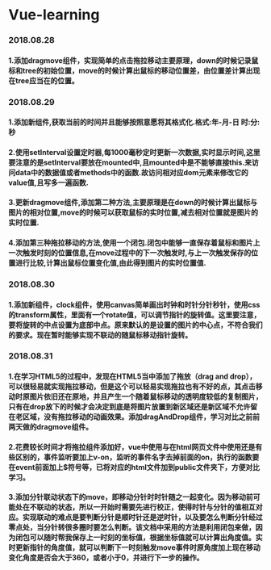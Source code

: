 # Vue-learning

### 2018.08.28
#### 1.添加dragmove组件，实现简单的点击拖拉移动主要原理，down的时候记录鼠标和tree的初始位置，move的时候计算出鼠标的移动位置差，由位置差计算出现在tree应当在的位置。

### 2018.08.29
#### 1.添加新组件,获取当前的时间并且能够按照意愿将其格式化.格式:年-月-日 时:分:秒
#### 2.使用setInterval设置定时器,每1000毫秒定时更新一次数据,实时显示时间,这里要注意的是setInterval要放在mounted中,且mounted中是不能够直接this.来访问data中的数据值或者methods中的函数.故访问相对应dom元素来修改它的value值,且写多一遍函数.
#### 3.更新dragmove组件,添加第二种方法,主要原理是在down的时候计算出鼠标与图片的相对位置,move的时候可以获取鼠标的实时位置,减去相对位置就是图片的实时位置.
#### 4.添加第三种拖拉移动的方法,使用一个闭包.闭包中能够一直保存着鼠标和图片上一次触发时刻的位置信息,在move过程中的下一次触发时,与上一次触发保存的位置进行比较,计算出鼠标位置变化值,由此得到图片的实时位置值.

### 2018.08.30
#### 1.添加新组件，clock组件，使用canvas简单画出时钟和时针分针秒针，使用css的transform属性，里面有一个rotate值，可以调节指针的旋转值。这里要注意，要将旋转的中点设置为底部中点。原来默认的是设置的图片的中心点，不符合我们的要求。现在暂时能够实现不联动的随鼠标移动指针旋转。

### 2018.08.31
#### 1.在学习HTML5的过程中，发现在HTML5当中添加了拖放（drag and drop），可以很轻易就实现拖拉移动，但是这个可以轻易实现拖拉也有不好的点，其点击移动时原图片依旧还在原地，并且产生一个随着鼠标移动的透明度较低的复制图片，只有在drop放下的时候才会决定到底是将图片放置到新区域还是新区域不允许留在老区域，没有拖拉移动的动画效果。添加dragAndDrop组件，学习对比之前前两天做的dragmove组件。
#### 2.花费较长时间才将拖拉组件添加好，vue中使用与在html网页文件中使用还是有些区别的，事件监听要加上v-on，监听的事件名字去掉前面的on，执行的函数要在event前面加上$符号等，已将对应的html文件加到public文件夹下，方便对比学习。
#### 3.添加分针联动状态下的move，即移动分针时时针随之一起变化。因为移动前可能处在不联动的状态，所以一开始时需要先进行校正，使得时针与分针的值相互对应。实现联动的难点是要判断分针是顺时针还是逆时针，以及要怎么判断分针经过零点处，当分针转很多圈时要怎么判断。该文档中采用的方法是利用闭包来做，因为闭包可以随时帮我保存上一时刻的坐标值，根据坐标值就可以计算出角度值。实时更新指针的角度值，就可以判断下一时刻触发move事件时原角度加上现在移动变化角度是否会大于360，或者小于0，并进行下一步的操作。